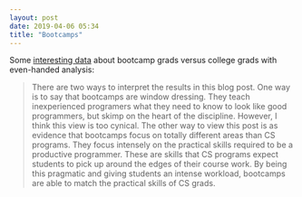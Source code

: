 ```yaml
---
layout: post
date: 2019-04-06 05:34
title: "Bootcamps"
---
```


Some [interesting data](https://dev.to/triplebyte/bootcamps-vs-college-21cd)
about bootcamp grads versus college grads
with even-handed analysis:

> There are two ways to interpret the results in this blog post.
> One way is to say that bootcamps are window dressing.
> They teach inexperienced programers what they need to know to look like good programmers,
> but skimp on the heart of the discipline.
> However, I think this view is too cynical.
> The other way to view this post is as evidence that bootcamps focus on totally different areas than CS programs.
> They focus intensely on the practical skills required to be a productive programmer.
> These are skills that CS programs expect students to pick up around the edges of their course work.
> By being this pragmatic and giving students an intense workload, bootcamps are able to match the practical skills of CS grads.
